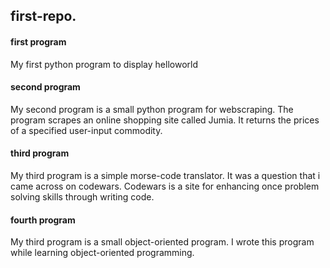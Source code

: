 ## first-repo.

#### first program
My first python program to display helloworld

#### second program
My second program is a small python program for webscraping.
The program scrapes an online shopping site called Jumia.
It returns the prices of a specified user-input commodity.

#### third program
My third program is a simple morse-code translator.
It was a question that i came across on codewars.
Codewars is a site for enhancing once problem solving skills through writing code.

#### fourth program 
My third program is a small object-oriented program.
I wrote this program while learning object-oriented programming.
